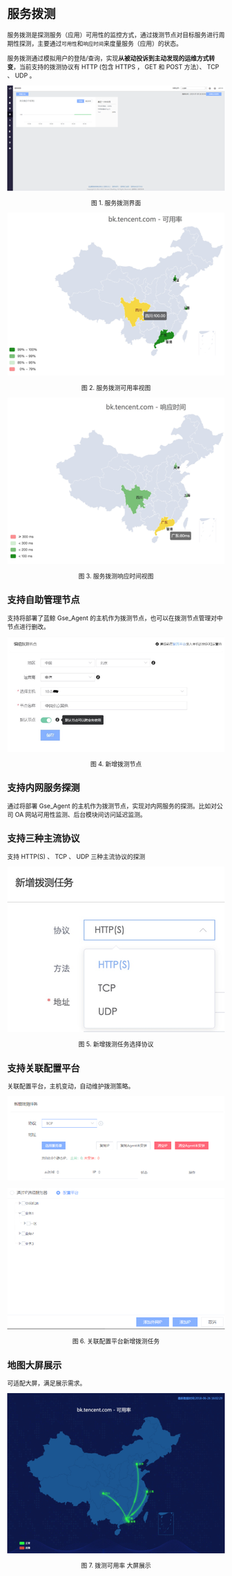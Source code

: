 # 服务拨测

服务拨测是探测服务（应用）可用性的监控方式，通过拨测节点对目标服务进行周期性探测，主要通过`可用性`和`响应时间`来度量服务（应用）的状态。

服务拨测通过模拟用户的登陆/查询，实现**从被动投诉到主动发现的运维方式转变**，当前支持的拨测协议有 HTTP (包含 HTTPS ， GET 和 POST 方法）、 TCP 、 UDP 。

![](../media/uptime_check_monitor_desc.png)
<center>图 1. 服务拨测界面</center>

![](../media/15300012217288.jpg)
<center>图 2. 服务拨测可用率视图</center>

![](../media/15300011945142.jpg)
<center>图 3. 服务拨测响应时间视图</center>

## 支持自助管理节点

支持将部署了蓝鲸 Gse_Agent 的主机作为拨测节点，也可以在拨测节点管理对中节点进行删改。

![](../media/monitor001.jpg)
<center>图 4. 新增拨测节点</center>

## 支持内网服务探测

通过将部署 Gse_Agent 的主机作为拨测节点，实现对内网服务的探测。比如对公司 OA 网站可用性监测、后台模块间访问延迟监测。

## 支持三种主流协议

支持 HTTP(S) 、 TCP 、 UDP 三种主流协议的探测

![新增拨测任务选择协议](../media/15300081359480.jpg)

<center>图 5. 新增拨测任务选择协议</center>

## 支持关联配置平台

关联配置平台，主机变动，自动维护拨测策略。

![](../media/monitor013.png)

![](../media/monitor014.png)

<center>图 6. 关联配置平台新增拨测任务</center>

## 地图大屏展示

可适配大屏，满足展示需求。

![](../media/15300002084642.jpg)
<center>图 7. 拨测可用率 大屏展示</center>
